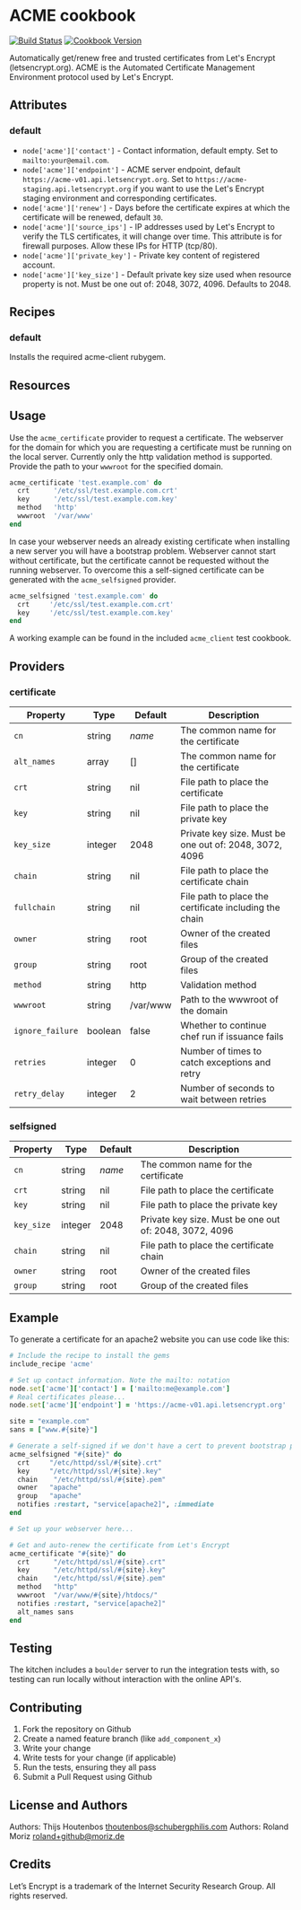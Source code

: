 ACME cookbook
=============

[![Build Status](https://travis-ci.org/schubergphilis/chef-acme.svg)](https://travis-ci.org/schubergphilis/chef-acme)
[![Cookbook Version](https://img.shields.io/cookbook/v/acme.svg)](https://supermarket.chef.io/cookbooks/acme)

Automatically get/renew free and trusted certificates from Let's Encrypt (letsencrypt.org).
ACME is the Automated Certificate Management Environment protocol used by Let's Encrypt.

Attributes
----------
### default
* `node['acme']['contact']` - Contact information, default empty. Set to `mailto:your@email.com`.
* `node['acme']['endpoint']` - ACME server endpoint, default `https://acme-v01.api.letsencrypt.org`. Set to `https://acme-staging.api.letsencrypt.org` if you want to use the Let's Encrypt staging environment and corresponding certificates.
* `node['acme']['renew']` - Days before the certificate expires at which the certificate will be renewed, default `30`.
* `node['acme']['source_ips']` - IP addresses used by Let's Encrypt to verify the TLS certificates, it will change over time. This attribute is for firewall purposes. Allow these IPs for HTTP (tcp/80).
* `node['acme']['private_key']` - Private key content of registered account.
* `node['acme']['key_size']` - Default private key size used when resource property is not. Must be one out of: 2048, 3072, 4096. Defaults to 2048.

Recipes
-------
### default
Installs the required acme-client rubygem.

Resources
---------
## Usage

Use the `acme_certificate` provider to request a certificate. The webserver for the domain for which you are requesting a certificate must be running on the local server. Currently only the http validation method is supported. Provide the path to your `wwwroot` for the specified domain.

```ruby
acme_certificate 'test.example.com' do
  crt      '/etc/ssl/test.example.com.crt'
  key      '/etc/ssl/test.example.com.key'
  method   'http'
  wwwroot  '/var/www'
end
```

In case your webserver needs an already existing certificate when installing a new server you will have a bootstrap problem. Webserver cannot start without certificate, but the certificate cannot be requested without the running webserver. To overcome this a self-signed certificate can be generated with the `acme_selfsigned` provider.

```ruby
acme_selfsigned 'test.example.com' do
  crt     '/etc/ssl/test.example.com.crt'
  key     '/etc/ssl/test.example.com.key'
end
```

A working example can be found in the included `acme_client` test cookbook.

Providers
---------
### certificate
| Property         | Type    | Default  | Description                                            |
|  ---             |  ---    |  ---     |  ---                                                   |
| `cn`             | string  | _name_   | The common name for the certificate                    |
| `alt_names`      | array   | []       | The common name for the certificate                    |
| `crt`            | string  | nil      | File path to place the certificate                     |
| `key`            | string  | nil      | File path to place the private key                     |
| `key_size`       | integer | 2048     | Private key size. Must be one out of: 2048, 3072, 4096 |
| `chain`          | string  | nil      | File path to place the certificate chain               |
| `fullchain`      | string  | nil      | File path to place the certificate including the chain |
| `owner`          | string  | root     | Owner of the created files                             |
| `group`          | string  | root     | Group of the created files                             |
| `method`         | string  | http     | Validation method                                      |
| `wwwroot`        | string  | /var/www | Path to the wwwroot of the domain                      |
| `ignore_failure` | boolean | false    | Whether to continue chef run if issuance fails         |
| `retries`        | integer | 0        | Number of times to catch exceptions and retry          |
| `retry_delay`    | integer | 2        | Number of seconds to wait between retries              |

### selfsigned
| Property         | Type    | Default  | Description                                            |
|  ---             |  ---    |  ---     |  ---                                                   |
| `cn`             | string  | _name_   | The common name for the certificate                    |
| `crt`            | string  | nil      | File path to place the certificate                     |
| `key`            | string  | nil      | File path to place the private key                     |
| `key_size`       | integer | 2048     | Private key size. Must be one out of: 2048, 3072, 4096 |
| `chain`          | string  | nil      | File path to place the certificate chain               |
| `owner`          | string  | root     | Owner of the created files                             |
| `group`          | string  | root     | Group of the created files                             |

## Example

To generate a certificate for an apache2 website you can use code like this:

```ruby
# Include the recipe to install the gems
include_recipe 'acme'

# Set up contact information. Note the mailto: notation
node.set['acme']['contact'] = ['mailto:me@example.com']
# Real certificates please...
node.set['acme']['endpoint'] = 'https://acme-v01.api.letsencrypt.org'

site = "example.com"
sans = ["www.#{site}"]

# Generate a self-signed if we don't have a cert to prevent bootstrap problems
acme_selfsigned "#{site}" do
  crt     "/etc/httpd/ssl/#{site}.crt"
  key     "/etc/httpd/ssl/#{site}.key"
  chain    "/etc/httpd/ssl/#{site}.pem"
  owner   "apache"
  group   "apache"
  notifies :restart, "service[apache2]", :immediate
end

# Set up your webserver here...

# Get and auto-renew the certificate from Let's Encrypt
acme_certificate "#{site}" do
  crt      "/etc/httpd/ssl/#{site}.crt"
  key      "/etc/httpd/ssl/#{site}.key"
  chain    "/etc/httpd/ssl/#{site}.pem"
  method   "http"
  wwwroot  "/var/www/#{site}/htdocs/"
  notifies :restart, "service[apache2]"
  alt_names sans
end
```

Testing
-------
The kitchen includes a `boulder` server to run the integration tests with, so testing can run locally without interaction with the online API's.

Contributing
------------
1. Fork the repository on Github
2. Create a named feature branch (like `add_component_x`)
3. Write your change
4. Write tests for your change (if applicable)
5. Run the tests, ensuring they all pass
6. Submit a Pull Request using Github

License and Authors
-------------------
Authors: Thijs Houtenbos <thoutenbos@schubergphilis.com>
Authors: Roland Moriz <roland+github@moriz.de>

Credits
-------
Let’s Encrypt is a trademark of the Internet Security Research Group. All rights reserved.
